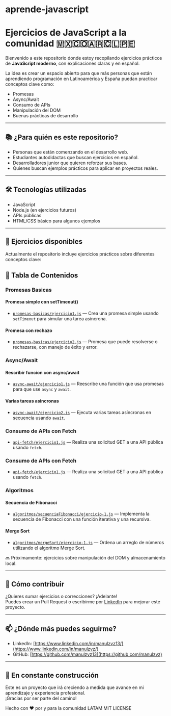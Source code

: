# aprende-javascript
# Ejercicios de JavaScript a la comunidad 🇲🇽🇨🇴🇦🇷🇨🇱🇵🇪

Bienvenido a este repositorio donde estoy recopilando ejercicios prácticos de **JavaScript moderno**, con explicaciones claras y en español.

La idea es crear un espacio abierto para que más personas que están aprendiendo programación en Latinoamérica y España puedan practicar conceptos clave como:

- Promesas
- Async/Await
- Consumo de APIs
- Manipulación del DOM
- Buenas prácticas de desarrollo

---

## 📚 ¿Para quién es este repositorio?

- Personas que están comenzando en el desarrollo web.
- Estudiantes autodidactas que buscan ejercicios en español.
- Desarrolladores junior que quieren reforzar sus bases.
- Quienes buscan ejemplos prácticos para aplicar en proyectos reales.

---

## 🛠️ Tecnologías utilizadas

- JavaScript
- Node.js (en ejercicios futuros)
- APIs públicas
- HTML/CSS básico para algunos ejemplos

---

## 🚀 Ejercicios disponibles

Actualmente el repositorio incluye ejercicios prácticos sobre diferentes conceptos clave:

## 📂 Tabla de Contenidos

###  Promesas Basicas
#### Promesa simple con setTimeout()
- [`promesas-basicas/ejercicio1.js`](./asincronia/promesas-basicas/ejercicio-1.js) — Crea una promesa simple usando `setTimeout` para simular una tarea asíncrona.

#### Promesa con rechazo
- [`promesas-basicas/ejercicio2.js`](./asincronia/promesas-basicas/ejercicio-2.js) — Promesa que puede resolverse o rechazarse, con manejo de éxito y error.

###  Async/Await
#### Rescribir funcion con async/await
- [`async-await/ejercicio1.js`](./asincronia/async-await/ejercicio-1.js) — Reescribe una función que usa promesas para que use `async` y `await`.

#### Varias tareas asincronas
- [`async-await/ejercicio2.js`](./asincronia/async-await/ejercicio-2.js) — Ejecuta varias tareas asíncronas en secuencia usando `await`.

###  Consumo de APIs con Fetch
- [`api-fetch/ejercicio1.js`](./asincronia/api-fetch/ejercicio-1.js) — Realiza una solicitud GET a una API pública usando `fetch`.


###  Consumo de APIs con Fetch
- [`api-fetch/ejercicio1.js`](./asincronia/api-fetch/ejercicio-1.js) — Realiza una solicitud GET a una API pública usando `fetch`.

###  Algoritmos
####  Secuencia de Fibonacci
- [`algoritmos/secuenciaFibonacci/ejercicio-1.js`](./algoritmos/recursividad/secuenciaFibonacci/ejercicio-1.js) — Implementa la secuencia de Fibonacci con una función iterativa y una recursiva.

#### Merge Sort
- [`algoritmos/mergeSort/ejercicio-1.js`](./algoritmos/recursividad/mergeSort/ejercicio-1.js) — Ordena un arreglo de números utilizando el algoritmo Merge Sort.

🔜 Próximamente: ejercicios sobre manipulación del DOM y almacenamiento local.

---

## 🤝 Cómo contribuir

¿Quieres sumar ejercicios o correcciones? ¡Adelante!  
Puedes crear un Pull Request o escribirme por [LinkedIn](https://www.linkedin.com/in/manulzvz/) para mejorar este proyecto.

---

## 📫 ¿Dónde más puedes seguirme?

- LinkedIn: [https://www.linkedin.com/in/manulzvz13/](https://www.linkedin.com/in/manulzvz/)
- GitHub: [https://github.com/manulzvz13](https://github.com/manulzvz)

---

## 🚧 En constante construcción

Este es un proyecto que irá creciendo a medida que avance en mi aprendizaje y experiencia profesional.  
¡Gracias por ser parte del camino!

Hecho con ❤️ por y para la comunidad LATAM
MIT LICENSE

